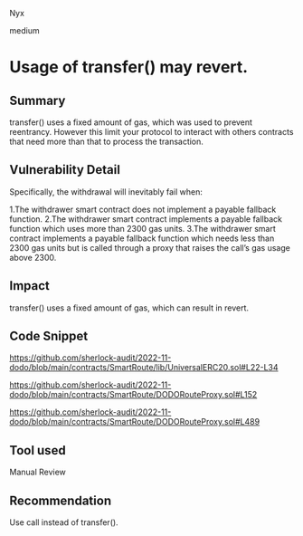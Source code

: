Nyx

medium

# Usage of transfer() may revert.

## Summary
transfer() uses a fixed amount of gas, which was used to prevent reentrancy. However this limit your protocol to interact with others contracts that need more than that to process the transaction.
## Vulnerability Detail
Specifically, the withdrawal will inevitably fail when: 

1.The withdrawer smart contract does not implement a payable fallback function. 
2.The withdrawer smart contract implements a payable fallback function which uses more than 2300 gas units. 
3.The withdrawer smart contract implements a payable fallback function which needs less than 2300 gas units but is called through a proxy that raises the call’s gas usage above 2300.
## Impact
transfer() uses a fixed amount of gas, which can result in revert.
## Code Snippet
https://github.com/sherlock-audit/2022-11-dodo/blob/main/contracts/SmartRoute/lib/UniversalERC20.sol#L22-L34

https://github.com/sherlock-audit/2022-11-dodo/blob/main/contracts/SmartRoute/DODORouteProxy.sol#L152

https://github.com/sherlock-audit/2022-11-dodo/blob/main/contracts/SmartRoute/DODORouteProxy.sol#L489
## Tool used

Manual Review

## Recommendation
Use call instead of transfer().
